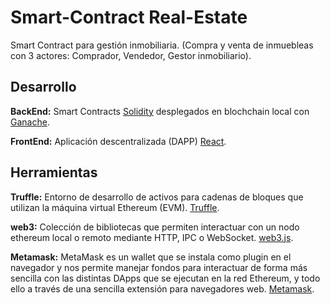 # Smart-Contract Real-Estate

Smart Contract para gestión inmobiliaria. (Compra y venta de inmuebleas con 3 actores: Comprador, Vendedor, Gestor inmobiliario).

## Desarrollo

**BackEnd:** Smart Contracts [Solidity](https://solidity-es.readthedocs.io/es/latest/) desplegados en blochchain local con [Ganache](https://www.trufflesuite.com/ganache).

**FrontEnd:** Aplicación descentralizada (DAPP) [React](https://es.reactjs.org/).

## Herramientas

**Truffle:** Entorno de desarrollo de activos para cadenas de bloques que utilizan la máquina virtual Ethereum (EVM). [Truffle](https://www.trufflesuite.com/truffle).

**web3:** Colección de bibliotecas que permiten interactuar con un nodo ethereum local o remoto mediante HTTP, IPC o WebSocket. [web3.js](https://web3js.readthedocs.io/).

**Metamask:** MetaMask es un wallet que se instala como plugin en el navegador y nos permite manejar fondos para interactuar de forma más sencilla con las distintas DApps que se ejecutan en la red Ethereum, y todo ello a través de una sencilla extensión para navegadores web. [Metamask](https://metamask.io/).
